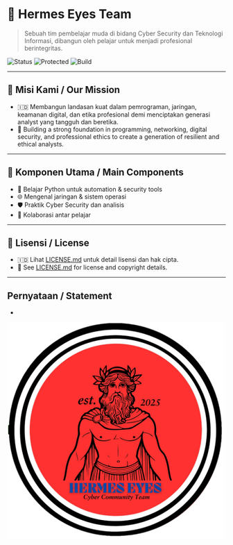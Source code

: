 # 🧿 Hermes Eyes Team

> Sebuah tim pembelajar muda di bidang Cyber Security dan Teknologi Informasi, dibangun oleh pelajar untuk menjadi profesional berintegritas.

![Status](https://img.shields.io/badge/team-Hermes%20Eyes%20Team-blueviolet)
![Protected](https://img.shields.io/badge/license-All%20Rights%20Reserved-red)
![Build](https://img.shields.io/badge/focus-Cyber%20Security-black)

---

## 📌 Misi Kami / Our Mission
- 🇮🇩 Membangun landasan kuat dalam pemrograman, jaringan, keamanan digital, dan etika profesional demi menciptakan generasi analyst yang tangguh dan beretika.
- 🏴󠁧󠁢󠁥󠁮󠁧󠁿 Building a strong foundation in programming, networking, digital security, and professional ethics to create a generation of resilient and ethical analysts.

---

## 🚀 Komponen Utama / Main Components
- 🔐 Belajar Python untuk automation & security tools
- 🌐 Mengenal jaringan & sistem operasi
- 🛡️ Praktik Cyber Security dan analisis
- 🤝 Kolaborasi antar pelajar

---

## 🧾 Lisensi / License

- 🇮🇩 Lihat [LICENSE.md](./LICENSE.md) untuk detail lisensi dan hak cipta.
- 🏴󠁧󠁢󠁥󠁮󠁧󠁿 See [LICENSE.md](./LICENSE.md) for license and copyright details.

---
## Pernyataan / Statement
- 
<p align="center">
  <img src="https://raw.githubusercontent.com/hermeseyes/.github/main/profile/assets/1749639551110.png" width="500" alt="Hermes Eyes Team Logo">
</p>
